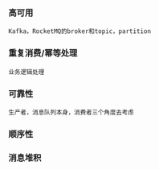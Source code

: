 ### 高可用
    Kafka，RocketMQ的broker和topic，partition

### 重复消费/幂等处理
    业务逻辑处理

### 可靠性
    生产者，消息队列本身，消费者三个角度去考虑

### 顺序性

### 消息堆积
